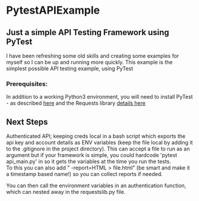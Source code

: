 # PytestAPIExample
## Just a simple API Testing Framework using PyTest

I have been refreshing some old skills and creating some examples for myself so I can be up and running more quickly.  This example is the simplest possible API testing example, using PyTest

### Prerequisites:

In addition to a working Python3 environment, you will need to install PyTest - as described [here](https://docs.pytest.org/en/7.1.x/getting-started.html) and the Requests library [details here](https://pypi.org/project/requests/)


## Next Steps

Authenticated API; keeping creds local in a bash script which exports the api key and account details as ENV variables (keep the file local by adding it to the .gitignore in the project directory). This can accept a file to run as an argument but if your framework is simple, you could hardcode 'pytest api_main.py' in so it gets the variables at the time you run the tests.  
To this you can also add " -report=HTML > file.html" (be smart and make it a timestamp based name!) so you can collect reports if needed.

You can then call the environment variables in an authentication function, which can nested away in the requestslib.py file.





